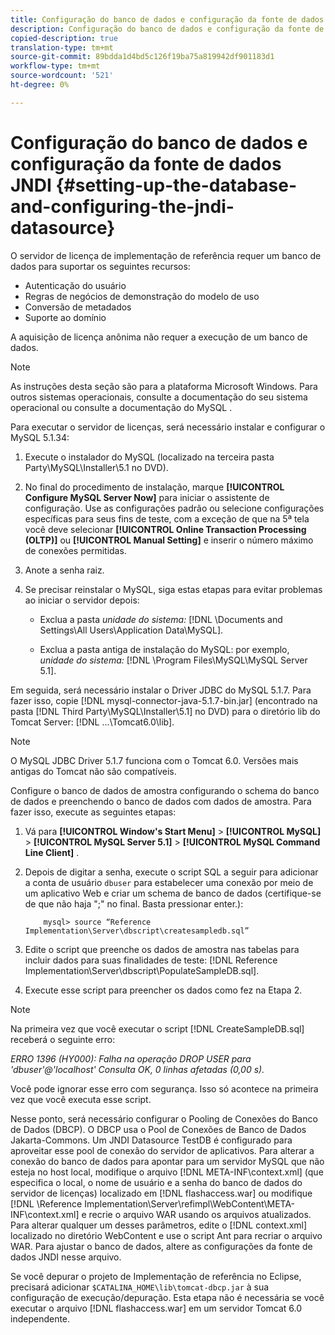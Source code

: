 ```yaml
---
title: Configuração do banco de dados e configuração da fonte de dados JNDI
description: Configuração do banco de dados e configuração da fonte de dados JNDI
copied-description: true
translation-type: tm+mt
source-git-commit: 89bdda1d4bd5c126f19ba75a819942df901183d1
workflow-type: tm+mt
source-wordcount: '521'
ht-degree: 0%

---
```



# Configuração do banco de dados e configuração da fonte de dados JNDI {#setting-up-the-database-and-configuring-the-jndi-datasource}

O servidor de licença de implementação de referência requer um banco de dados para suportar os seguintes recursos:

* Autenticação do usuário
* Regras de negócios de demonstração do modelo de uso
* Conversão de metadados
* Suporte ao domínio

A aquisição de licença anônima não requer a execução de um banco de dados.

>[!NOTE]
>
>As instruções desta seção são para a plataforma Microsoft Windows. Para outros sistemas operacionais, consulte a documentação do seu sistema operacional ou consulte a documentação do MySQL .

Para executar o servidor de licenças, será necessário instalar e configurar o MySQL 5.1.34:

1. Execute o instalador do MySQL (localizado na terceira pasta Party\MySQL\Installer\5.1 no DVD).
1. No final do procedimento de instalação, marque **[!UICONTROL Configure MySQL Server Now]** para iniciar o assistente de configuração. Use as configurações padrão ou selecione configurações específicas para seus fins de teste, com a exceção de que na 5ª tela você deve selecionar **[!UICONTROL Online Transaction Processing (OLTP)]** ou **[!UICONTROL Manual Setting]** e inserir o número máximo de conexões permitidas.

1. Anote a senha raiz.
1. Se precisar reinstalar o MySQL, siga estas etapas para evitar problemas ao iniciar o servidor depois:

   * Exclua a pasta *unidade do sistema:* [!DNL \Documents and Settings\All Users\Application Data\MySQL].

   * Exclua a pasta antiga de instalação do MySQL: por exemplo, *unidade do sistema:* [!DNL \Program Files\MySQL\MySQL Server 5.1].

Em seguida, será necessário instalar o Driver JDBC do MySQL 5.1.7. Para fazer isso, copie [!DNL mysql-connector-java-5.1.7-bin.jar] (encontrado na pasta [!DNL Third Party\MySQL\Installer\5.1] no DVD) para o diretório lib do Tomcat Server: [!DNL ...\Tomcat6.0\lib].

>[!NOTE]
>
>O MySQL JDBC Driver 5.1.7 funciona com o Tomcat 6.0. Versões mais antigas do Tomcat não são compatíveis.

Configure o banco de dados de amostra configurando o schema do banco de dados e preenchendo o banco de dados com dados de amostra. Para fazer isso, execute as seguintes etapas:

1. Vá para **[!UICONTROL Window's Start Menu]** > **[!UICONTROL MySQL]** > **[!UICONTROL MySQL Server 5.1]** > **[!UICONTROL MySQL Command Line Client]** .
1. Depois de digitar a senha, execute o script SQL a seguir para adicionar a conta de usuário `dbuser` para estabelecer uma conexão por meio de um aplicativo Web e criar um schema de banco de dados (certifique-se de que não haja &quot;;&quot; no final. Basta pressionar enter.):

   ```
       mysql> source “Reference Implementation\Server\dbscript\createsampledb.sql”
   ```

1. Edite o script que preenche os dados de amostra nas tabelas para incluir dados para suas finalidades de teste: [!DNL Reference Implementation\Server\dbscript\PopulateSampleDB.sql].
1. Execute esse script para preencher os dados como fez na Etapa 2.

>[!NOTE]
>
>Na primeira vez que você executar o script [!DNL CreateSampleDB.sql] receberá o seguinte erro:

*ERRO 1396 (HY000): Falha na operação DROP USER para &#39;dbuser&#39;@&#39;localhost&#39; Consulta OK, 0 linhas afetadas (0,00 s).*

Você pode ignorar esse erro com segurança. Isso só acontece na primeira vez que você executa esse script.

Nesse ponto, será necessário configurar o Pooling de Conexões do Banco de Dados (DBCP). O DBCP usa o Pool de Conexões de Banco de Dados Jakarta-Commons. Um JNDI Datasource TestDB é configurado para aproveitar esse pool de conexão do servidor de aplicativos. Para alterar a conexão do banco de dados para apontar para um servidor MySQL que não esteja no host local, modifique o arquivo [!DNL META-INF\context.xml] (que especifica o local, o nome de usuário e a senha do banco de dados do servidor de licenças) localizado em [!DNL flashaccess.war] ou modifique [!DNL \Reference Implementation\Server\refimpl\WebContent\META-INF\context.xml] e recrie o arquivo WAR usando os arquivos atualizados. Para alterar qualquer um desses parâmetros, edite o [!DNL context.xml] localizado no diretório WebContent e use o script Ant para recriar o arquivo WAR. Para ajustar o banco de dados, altere as configurações da fonte de dados JNDI nesse arquivo.

Se você depurar o projeto de Implementação de referência no Eclipse, precisará adicionar `$CATALINA_HOME\lib\tomcat-dbcp.jar` à sua configuração de execução/depuração. Esta etapa não é necessária se você executar o arquivo [!DNL flashaccess.war] em um servidor Tomcat 6.0 independente.
